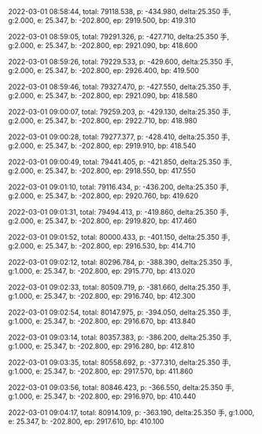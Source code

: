 2022-03-01 08:58:44, total: 79118.538, p: -434.980, delta:25.350 手, g:2.000, e: 25.347, b: -202.800, ep: 2919.500, bp: 419.310

2022-03-01 08:59:05, total: 79291.326, p: -427.710, delta:25.350 手, g:2.000, e: 25.347, b: -202.800, ep: 2921.090, bp: 418.600

2022-03-01 08:59:26, total: 79229.533, p: -429.600, delta:25.350 手, g:2.000, e: 25.347, b: -202.800, ep: 2926.400, bp: 419.500

2022-03-01 08:59:46, total: 79327.470, p: -427.550, delta:25.350 手, g:2.000, e: 25.347, b: -202.800, ep: 2921.090, bp: 418.580

2022-03-01 09:00:07, total: 79259.203, p: -429.130, delta:25.350 手, g:2.000, e: 25.347, b: -202.800, ep: 2922.710, bp: 418.980

2022-03-01 09:00:28, total: 79277.377, p: -428.410, delta:25.350 手, g:2.000, e: 25.347, b: -202.800, ep: 2919.910, bp: 418.540

2022-03-01 09:00:49, total: 79441.405, p: -421.850, delta:25.350 手, g:2.000, e: 25.347, b: -202.800, ep: 2918.550, bp: 417.550

2022-03-01 09:01:10, total: 79116.434, p: -436.200, delta:25.350 手, g:2.000, e: 25.347, b: -202.800, ep: 2920.760, bp: 419.620

2022-03-01 09:01:31, total: 79494.413, p: -419.860, delta:25.350 手, g:2.000, e: 25.347, b: -202.800, ep: 2919.820, bp: 417.460

2022-03-01 09:01:52, total: 80000.433, p: -401.150, delta:25.350 手, g:2.000, e: 25.347, b: -202.800, ep: 2916.530, bp: 414.710

2022-03-01 09:02:12, total: 80296.784, p: -388.390, delta:25.350 手, g:1.000, e: 25.347, b: -202.800, ep: 2915.770, bp: 413.020

2022-03-01 09:02:33, total: 80509.719, p: -381.660, delta:25.350 手, g:1.000, e: 25.347, b: -202.800, ep: 2916.740, bp: 412.300

2022-03-01 09:02:54, total: 80147.975, p: -394.050, delta:25.350 手, g:1.000, e: 25.347, b: -202.800, ep: 2916.670, bp: 413.840

2022-03-01 09:03:14, total: 80357.383, p: -386.200, delta:25.350 手, g:1.000, e: 25.347, b: -202.800, ep: 2916.280, bp: 412.810

2022-03-01 09:03:35, total: 80558.692, p: -377.310, delta:25.350 手, g:1.000, e: 25.347, b: -202.800, ep: 2917.570, bp: 411.860

2022-03-01 09:03:56, total: 80846.423, p: -366.550, delta:25.350 手, g:1.000, e: 25.347, b: -202.800, ep: 2916.970, bp: 410.440

2022-03-01 09:04:17, total: 80914.109, p: -363.190, delta:25.350 手, g:1.000, e: 25.347, b: -202.800, ep: 2917.610, bp: 410.100